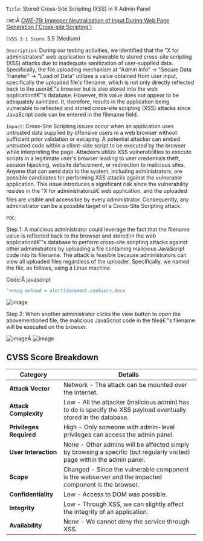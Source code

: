 ﻿---
aliases:
  - "Example 1: Reporting Stored XSS"
sticker: lucide//bug
---
`Title`: Stored Cross-Site Scripting (XSS) in X Admin Panel

`CWE`:Â [CWE-79: Improper Neutralization of Input During Web Page Generation ('Cross-site Scripting')](https://cwe.mitre.org/data/definitions/79.html)

`CVSS 3.1 Score`: 5.5 (Medium)

`Description`: During our testing activities, we identified that the "X for administrators" web application is vulnerable to stored cross-site scripting (XSS) attacks due to inadequate sanitization of user-supplied data. Specifically, the file uploading mechanism at "Admin Info" -> "Secure Data Transfer" -> "Load of Data" utilizes a value obtained from user input, specifically the uploaded file's filename, which is not only directly reflected back to the userâ€™s browser but is also stored into the web applicationâ€™s database. However, this value does not appear to be adequately sanitized. It, therefore, results in the application being vulnerable to reflected and stored cross-site scripting (XSS) attacks since JavaScript code can be entered in the filename field.

`Impact`: Cross-Site Scripting issues occur when an application uses untrusted data supplied by offensive users in a web browser without sufficient prior validation or escaping. A potential attacker can embed untrusted code within a client-side script to be executed by the browser while interpreting the page. Attackers utilize XSS vulnerabilities to execute scripts in a legitimate user's browser leading to user credentials theft, session hijacking, website defacement, or redirection to malicious sites. Anyone that can send data to the system, including administrators, are possible candidates for performing XSS attacks against the vulnerable application. This issue introduces a significant risk since the vulnerability resides in the "X for administratorsâ€ web application, and the uploaded files are visible and accessible by every administrator. Consequently, any administrator can be a possible target of a Cross-Site Scripting attack.

`POC`:

Step 1: A malicious administrator could leverage the fact that the filename value is reflected back to the browser and stored in the web applicationâ€™s database to perform cross-site scripting attacks against other administrators by uploading a file containing malicious JavaScript code into its filename. The attack is feasible because administrators can view all uploaded files regardless of the uploader. Specifically, we named the file, as follows, using a Linux machine.

Code:Â javascript

```javascript
"><svg onload = alert(document.cookie)>.docx
```

![image](https://academy.hackthebox.com/storage/modules/161/2.png)

Step 2: When another administrator clicks the view button to open the abovementioned file, the malicious JavaScript code in the fileâ€™s filename will be executed on the browser.

![image](https://academy.hackthebox.com/storage/modules/161/3.png)Â ![image](https://academy.hackthebox.com/storage/modules/161/4.png)


## CVSS Score Breakdown

| **Category**            | **Details**                                                                                                             |
| ----------------------- | ----------------------------------------------------------------------------------------------------------------------- |
| **Attack Vector**       | Network - The attack can be mounted over the internet.                                                                  |
| **Attack Complexity**   | Low - All the attacker (malicious admin) has to do is specify the XSS payload eventually stored in the database.        |
| **Privileges Required** | High - Only someone with admin-level privileges can access the admin panel.                                             |
| **User Interaction**    | None - Other admins will be affected simply by browsing a specific (but regularly visited) page within the admin panel. |
| **Scope**               | Changed - Since the vulnerable component is the webserver and the impacted component is the browser.                    |
| **Confidentiality**     | Low - Access to DOM was possible.                                                                                       |
| **Integrity**           | Low - Through XSS, we can slightly affect the integrity of an application.                                              |
| **Availability**        | None - We cannot deny the service through XSS.                                                                          |


